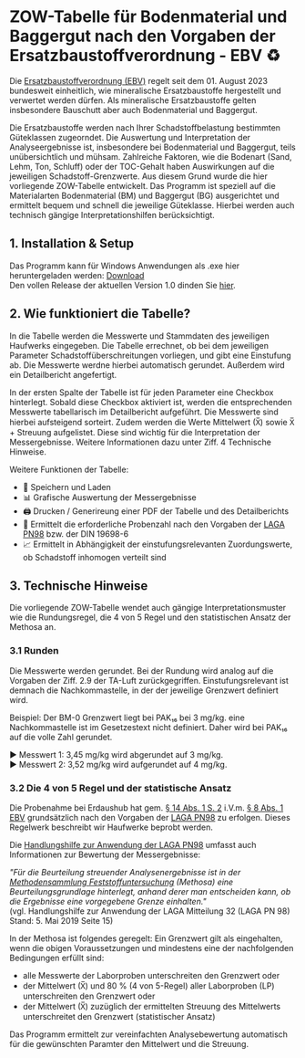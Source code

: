 # ZOW-Tabelle für Bodenmaterial und Baggergut nach den Vorgaben der Ersatzbaustoffverordnung - EBV ♻️

Die [Ersatzbaustoffverordnung (EBV)](https://www.gesetze-im-internet.de/ersatzbaustoffv/) regelt seit dem 01. August 2023 bundesweit einheitlich, wie mineralische Ersatzbaustoffe hergestellt und verwertet werden dürfen. Als mineralische Ersatzbaustoffe gelten insbesondere Bauschutt aber auch Bodenmaterial und Baggergut. 

Die Ersatzbaustoffe werden nach Ihrer Schadstoffbelastung bestimmten Güteklassen zugeorndet. Die Auswertung und Interpretation der Analyseergebnisse ist, insbesondere bei Bodenmaterial und Baggergut, teils unübersichtlich und mühsam. Zahlreiche Faktoren, wie die Bodenart (Sand, Lehm, Ton, Schluff) oder der TOC-Gehalt haben Auswirkungen auf die jeweiligen Schadstoff-Grenzwerte. Aus diesem Grund wurde die hier vorliegende ZOW-Tabelle entwickelt. Das Programm ist speziell auf die Materialarten Bodenmaterial (BM) und Baggergut (BG) ausgerichtet und ermittelt bequem und schnell die jeweilige Güteklasse. Hierbei werden auch technisch gängige Interpretationshilfen berücksichtigt. 

## 1. Installation & Setup

Das Programm kann für Windows Anwendungen als .exe hier heruntergeladen werden: [Download](https://github.com/Fladimir97/ZOW-Tabelle-Boden-EBV/releases/download/v.1.0/Bodenauswertung-EBV.exe)  
Den vollen Release der aktuellen Version 1.0 dinden Sie [hier](https://github.com/Fladimir97/ZOW-Tabelle-Boden-EBV/releases/tag/v.1.0).

## 2. Wie funktioniert die Tabelle?

In die Tabelle werden die Messwerte und Stammdaten des jeweiligen Haufwerks eingegeben. Die Tabelle errechnet, ob bei dem jeweiligen Parameter Schadstoffüberschreitungen vorliegen, und gibt eine Einstufung ab. Die Messwerte werdne hierbei automatisch gerundet. Außerdem wird ein Detailbericht angefertigt. 

In der ersten Spalte der Tabelle ist für jeden Parameter eine Checkbox hinterlegt. Sobald diese Checkbox aktiviert ist, werden die entsprechenden Messwerte tabellarisch im Detailbericht aufgeführt. Die Messwerte sind hierbei aufsteigend sorteirt. Zudem werden die Werte  Mittelwert (X̅) sowie X̅ + Streuung aufgelistet. Diese sind wichtig für die Interpretation der Messergebnisse. Weitere Informationen dazu unter Ziff. 4 Technische Hinweise.

Weitere Funktionen der Tabelle:

- 💾 Speichern und Laden
- 📊 Grafische Auswertung der Messergebnisse
- 🖨️ Drucken / Generireung einer PDF der Tabelle und des Detailberichts
- 🧪 Ermittelt die erforderliche Probenzahl nach den Vorgaben der [LAGA PN98](https://www.laga-online.de/documents/m-32_pn98_red-aend_2019_mai_1562758999.pdf) bzw. der DIN 19698-6
- 📈 Ermittelt in Abhängigkeit der einstufungsrelevanten Zuordungswerte, ob Schadstoff inhomogen verteilt sind

## 3. Technische Hinweise

Die vorliegende ZOW-Tabelle wendet auch gängige Interpretationsmuster wie die Rundungsregel, die 4 von 5 Regel und den statistischen Ansatz der Methosa an. 

### 3.1 Runden

Die Messwerte werden gerundet. Bei der Rundung wird analog auf die Vorgaben der Ziff. 2.9 der TA-Luft zurückgegriffen. Einstufungsrelevant ist demnach die Nachkommastelle, in der der jeweilige Grenzwert definiert wird.

Beispiel: Der BM-0 Grenzwert liegt bei PAK₁₆ bei 3 mg/kg. eine Nachkommastelle ist im Gesetzestext nicht definiert. Daher wird bei PAK₁₆ auf die volle Zahl gerundet. 

▶️ Messwert 1: 3,45 mg/kg wird abgerundet auf 3 mg/kg.  
▶️ Messwert 2: 3,52 mg/kg wird aufgerundet auf 4 mg/kg.

### 3.2 Die 4 von 5 Regel und der statistische Ansatz

Die Probenahme bei Erdaushub hat gem. [§ 14 Abs. 1 S. 2](https://www.gesetze-im-internet.de/ersatzbaustoffv/__14.html) i.V.m. [§ 8 Abs. 1 EBV](https://www.gesetze-im-internet.de/ersatzbaustoffv/__8.html) grundsätzlich nach den Vorgaben der [LAGA PN98](https://www.laga-online.de/documents/m-32_pn98_red-aend_2019_mai_1562758999.pdf) zu erfolgen. Dieses Regelwerk beschreibt wir Haufwerke beprobt werden. 

Die [Handlungshilfe zur Anwendung der LAGA PN98](https://www.laga-online.de/documents/hinweise_pn98_stand_2019_mai_1564665128.pdf) umfasst auch Informationen zur Bewertung der Messergebnisse:  

*"Für die Beurteilung streuender Analysenergebnisse ist in der [Methodensammlung Feststoffuntersuchung](https://www.umweltbundesamt.de/sites/default/files/medien/359/dokumente/20210615_methodensammlungfeststoffuntersuchung_v2_final_0.pdf) (Methosa) eine Beurteilungsgrundlage hinterlegt, anhand derer man entscheiden kann, ob die Ergebnisse eine vorgegebene Grenze einhalten."*  
(vgl. Handlungshilfe zur Anwendung der LAGA Mitteilung 32 (LAGA PN 98) Stand: 5. Mai 2019 Seite 15)

In der Methosa ist folgendes geregelt: Ein Grenzwert gilt als eingehalten, wenn die obigen Voraussetzungen und mindestens eine der nachfolgenden Bedingungen erfüllt sind:  
- alle Messwerte der Laborproben unterschreiten den Grenzwert oder
- der Mittelwert (X̅) und 80 % (4 von 5-Regel) aller Laborproben (LP) unterschreiten den Grenzwert oder
- der Mittelwert (X̅) zuzüglich der ermittelten Streuung des Mittelwerts unterschreitet den Grenzwert (statistischer Ansatz)

Das Programm ermittelt zur vereinfachten Analysebewertung automatisch für die gewünschten Paramter den Mittelwert und die Streuung.
